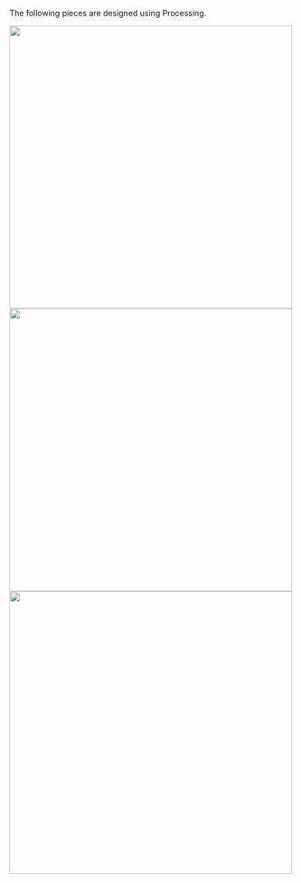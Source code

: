 The following pieces are designed using Processing.

<img src="https://user-images.githubusercontent.com/59351131/126672871-54c91164-4b5c-47e4-8601-a983618f45c1.jpg" width="500" height="500">

<img src="https://user-images.githubusercontent.com/59351131/126672922-bd5bb48f-2bbc-4d4d-8e8c-15751384c3fc.jpg" width="500" height="500">

<img src="https://user-images.githubusercontent.com/59351131/126672945-abc0e863-71e7-42bf-a13f-c84b60ed23f3.jpg" width="500" height="500">


